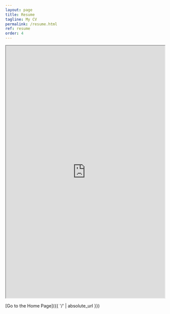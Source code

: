 ```yaml
---
layout: page
title: Resume
tagline: My CV
permalink: /resume.html
ref: resume
order: 4
---
```


<iframe src="https://drive.google.com/file/d/1mzzBh4GdX0Squ-e2DVX46m2wICOA_Zl_/preview" width="100%" height="800" allow="autoplay"></iframe>

[Go to the Home Page]({{ '/' | absolute_url }})
